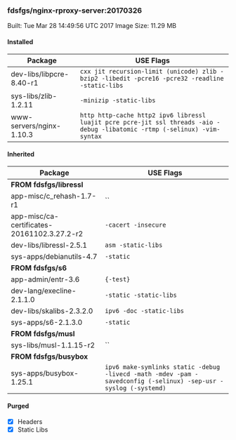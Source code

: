 ### fdsfgs/nginx-rproxy-server:20170326

Built: Tue Mar 28 14:49:56 UTC 2017
Image Size: 11.29 MB

#### Installed
Package | USE Flags
--------|----------
dev-libs/libpcre-8.40-r1 | `cxx jit recursion-limit (unicode) zlib -bzip2 -libedit -pcre16 -pcre32 -readline -static-libs`
sys-libs/zlib-1.2.11 | `-minizip -static-libs`
www-servers/nginx-1.10.3 | `http http-cache http2 ipv6 libressl luajit pcre pcre-jit ssl threads -aio -debug -libatomic -rtmp (-selinux) -vim-syntax`
#### Inherited
Package | USE Flags
--------|----------
**FROM fdsfgs/libressl** |
app-misc/c_rehash-1.7-r1 | ``
app-misc/ca-certificates-20161102.3.27.2-r2 | `-cacert -insecure`
dev-libs/libressl-2.5.1 | `asm -static-libs`
sys-apps/debianutils-4.7 | `-static`
**FROM fdsfgs/s6** |
app-admin/entr-3.6 | `{-test}`
dev-lang/execline-2.1.1.0 | `-static -static-libs`
dev-libs/skalibs-2.3.2.0 | `ipv6 -doc -static-libs`
sys-apps/s6-2.1.3.0 | `-static`
**FROM fdsfgs/musl** |
sys-libs/musl-1.1.15-r2 | ``
**FROM fdsfgs/busybox** |
sys-apps/busybox-1.25.1 | `ipv6 make-symlinks static -debug -livecd -math -mdev -pam -savedconfig (-selinux) -sep-usr -syslog (-systemd)`
#### Purged
- [x] Headers
- [x] Static Libs
